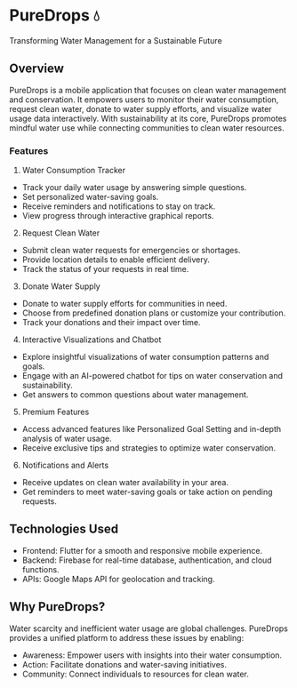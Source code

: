 # PureDrops 💧
Transforming Water Management for a Sustainable Future

## Overview
PureDrops is a mobile application that focuses on clean water management and conservation. It empowers users to monitor their water consumption, request clean water, donate to water supply efforts, and visualize water usage data interactively. With sustainability at its core, PureDrops promotes mindful water use while connecting communities to clean water resources.

### Features

1. Water Consumption Tracker
- Track your daily water usage by answering simple questions.
- Set personalized water-saving goals.
- Receive reminders and notifications to stay on track.
- View progress through interactive graphical reports.
  
2. Request Clean Water
- Submit clean water requests for emergencies or shortages.
- Provide location details to enable efficient delivery.
- Track the status of your requests in real time.
  
3. Donate Water Supply
- Donate to water supply efforts for communities in need.
- Choose from predefined donation plans or customize your contribution.
- Track your donations and their impact over time.
  
4. Interactive Visualizations and Chatbot
- Explore insightful visualizations of water consumption patterns and goals.
- Engage with an AI-powered chatbot for tips on water conservation and sustainability.
- Get answers to common questions about water management.
  
5. Premium Features
- Access advanced features like Personalized Goal Setting and in-depth analysis of water usage.
- Receive exclusive tips and strategies to optimize water conservation.
  
6. Notifications and Alerts
- Receive updates on clean water availability in your area.
- Get reminders to meet water-saving goals or take action on pending requests.
  
## Technologies Used
- Frontend: Flutter for a smooth and responsive mobile experience.
- Backend: Firebase for real-time database, authentication, and cloud functions.
- APIs: Google Maps API for geolocation and tracking.
  
## Why PureDrops?
Water scarcity and inefficient water usage are global challenges. PureDrops provides a unified platform to address these issues by enabling:

- Awareness: Empower users with insights into their water consumption.
- Action: Facilitate donations and water-saving initiatives.
- Community: Connect individuals to resources for clean water.


